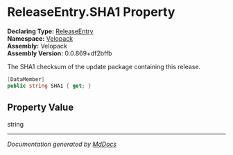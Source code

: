 ﻿<!--  
  <auto-generated>   
    The contents of this file were generated by a tool.  
    Changes to this file may be list if the file is regenerated  
  </auto-generated>   
-->

# ReleaseEntry.SHA1 Property

**Declaring Type:** [ReleaseEntry](../index.md)  
**Namespace:** [Velopack](../../index.md)  
**Assembly:** Velopack  
**Assembly Version:** 0.0.869+df2bffb

 The SHA1 checksum of the update package containing this release. 

```csharp
[DataMember]
public string SHA1 { get; }
```

## Property Value

string

___

*Documentation generated by [MdDocs](https://github.com/ap0llo/mddocs)*
